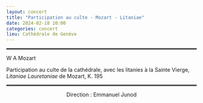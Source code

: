 ```yaml
---
layout: concert
title: "Participation au culte - Mozart - Litaniae"
date: 2024-02-18 10:00
categories: concert
lieu: Cathédrale de Genève
---
```


<hr style="border-top: 3px double #8c8b8b"/>

W A Mozart

Participation au culte de la cathédrale, avec les litanies
à la Sainte Vierge, _Litaniae Lauretaniae_ de Mozart, K. 195

<hr style="border-top: 3px double #8c8b8b"/>

<p style="text-align: center">
Direction : Emmanuel Junod
</p>

